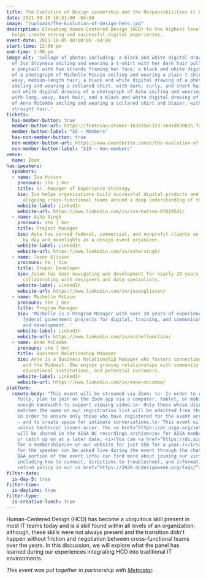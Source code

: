 ```yaml
---
title: The Evolution of Design Leadership and the Responsibilities it Demands
date: 2021-09-10 18:31:00 -04:00
image: "/uploads/The-Evolution-of-design-hero.jpg"
description: Elevating Human-Centered Design (HCD) to the highest levels of an organization
  helps create strong and successful digital experiences.
event-date: 2021-10-05 00:00:00 -04:00
start-time: 12:00 pm
end-time: 1:00 pm
image-alt: 'Collage of photos including: a black and white digital drawing of a photograph
  of Iva Stoyneva smiling and wearing a t-shirt with her dark hair pulled back into
  a ponytail with two strands framing her face; a black and white digital drawing
  of a photograph of Michelle McLain smiling and wearing a plain t-shirt, with light,
  wavy, medium-length hair; a black and white digital drawing of a photograph of Jason
  smiling and wearing a collared shirt, with dark, curly, and short hair; a black
  and white digital drawing of a photograph of Asha smiling and wearing a t-shirt
  with long, wavy, dark hair; and a black and white digital drawing of a photograph
  of Anne McCombe smiling and wearing a collared shirt and blazer, with chin-length
  straight hair.'
tickets:
  has-member-button: true
  member-button-url: https://fontevacustomer-1638354c123-1641d839835.force.com/services/oauth2/authorize?client_id=3MVG9nthuDc9owbcOq7_07W.HriOQQPWTbMkrpOla.ajDQlTHf4_uby_mhwylcX.mJBU2O2SppTiZMS0J_HJd&response_type=code&redirect_uri=https://ikit.aiga.org/ikit_national_util/ikit-national-util-sso-redirect/&state=https%3A%2F%2Fdc.aiga.org%2Fevent%2Fthe-evolution-of-design-leadership-and-the-responsibilities-it-demands%2F%3Fredirect_source%3Deventbrite_register
  member-button-label: "$5 — Members"
  has-non-member-button: true
  non-member-button-url: https://www.eventbrite.com/e/the-evolution-of-design-leadership-and-the-responsibilities-it-demands-tickets-170369965152
  non-member-button-label: "$10 — Non-members"
venue:
  name: Zoom
has-speakers:
  speakers:
  - name: Iva Hutson
    pronouns: she | her
    title: Sr. Manager of Experience Strategy
    bio: Iva helps organizations build successful digital products and services by
      aligning cross-functional teams around a deep understanding of the end-user.
    website-label: LinkedIn
    website-url: https://www.linkedin.com/in/iva-hutson-07619541/
  - name: Asha Singh
    pronouns: she | her
    title: Project Manager
    bio: Asha has served federal, commercial, and nonprofit clients as a Project Manager
      by day and moonlights as a design event organizer.
    website-label: LinkedIn
    website-url: https://www.linkedin.com/in/asharsingh/
  - name: Jason Glisson
    pronouns: he | him
    title: Drupal Developer
    bio: Jason has been navigating web development for nearly 20 years and enjoys
      collaborating with designers and data specialists.
    website-label: LinkedIn
    website-url: https://www.linkedin.com/in/jasonglisson/
  - name: Michelle McLain
    pronouns: she | her
    title: Program Manager
    bio: 'Michelle is a Program Manager with over 20 years of experience managing
      federal government projects for digital, training, and communications on design
      and development. '
    website-label: LinkedIn
    website-url: https://www.linkedin.com/in/michellemclain/
  - name: Anne McCombe
    pronouns: she | her
    title: Business Relationship Manager
    bio: Anne is a Business Relationship Manager who fosters connections between MetroStar
      and the Midwest. She enjoys growing relationships with community organizations,
      educational institutions, and potential customers.
    website-label: LinkedIn
    website-url: https://www.linkedin.com/in/anne-mccombe/
platform:
  remote-body: "This event will be streamed via Zoom: \n- In order to participate
    fully, plan to join on the Zoom app via a computer, tablet, or mobile device with
    enough bandwidth to support viewing video.\n- Only those whose display name fully
    matches the name on our registration list will be admitted from the waiting room,
    in order to ensure only those who have registered for the event are able to attend
    — and to create space for intimate conversations.\n- This event will be recorded
    unless technical issues occur. The <a href=”https://dc.aiga.org/introducing-the-aiga-dc-event-recordings-archive/”>recordings
    will be shared in the AIGA DC recordings archive</a> for AIGA members to rewatch
    or catch up on at a later date. <i>(You can <a href=”https://dc.aiga.org/membership/membership-rates/”>register
    for a membership</a> on our website for just $50 for a year.)</i>\n- Questions
    for the speaker can be asked live during the event through the chat during the
    Q&A portion of the event.\nYou can find more about joining our virtual events,
    including how to connect, directions to troubleshoot, and information about our
    refund policy in our <a href=”https://2020.dcdesignweek.org/faqs/”>FAQs</a>."
filter-date:
  is-day-5: true
filter-time:
  is-daytime: true
filter-type:
  is-creative-lunch: true
---
```


Human-Centered Design (HCD) has become a ubiquitous skill present in most IT teams today and is a skill found within all levels of an organization; although, these skills were not always present and the transition didn't happen without friction and negotiation between cross-functional teams over the years. In this discussion, we will explore what the panel has learned during our experiences integrating HCD into traditional IT environments.


*This event was put together in partnership with [Metrostar](https://www.metrostar.com/).*
